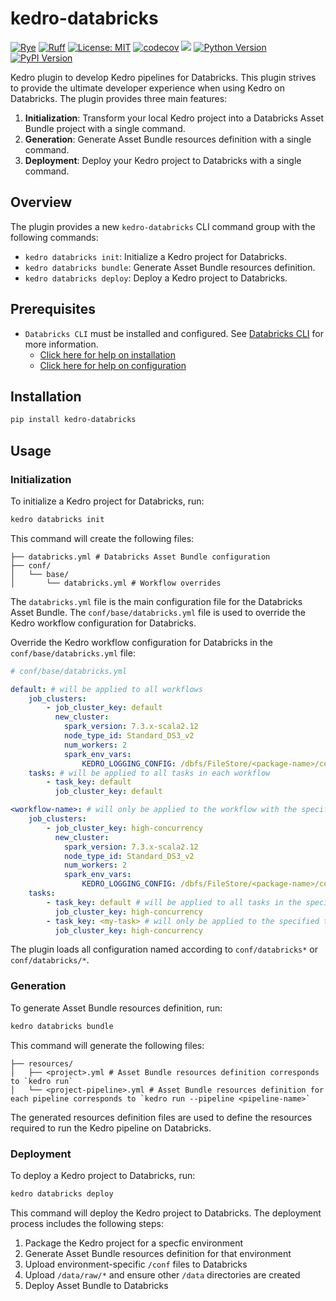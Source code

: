 # kedro-databricks

[![Rye](https://img.shields.io/endpoint?url=https://raw.githubusercontent.com/astral-sh/rye/main/artwork/badge.json)](https://rye.astral.sh)
[![Ruff](https://img.shields.io/endpoint?url=https://raw.githubusercontent.com/astral-sh/ruff/main/assets/badge/v2.json)](https://github.com/astral-sh/ruff)
[![License: MIT](https://img.shields.io/badge/License-MIT-yellow.svg)](https://opensource.org/licenses/MIT)
[![codecov](https://codecov.io/gh/JenspederM/kedro-databricks/graph/badge.svg?token=0MUFV8BNRH)](https://codecov.io/gh/JenspederM/kedro-databricks)
<a href="https://codeclimate.com/github/JenspederM/kedro-databricks/maintainability"><img src="https://api.codeclimate.com/v1/badges/d5ef60eb0f20cb369b18/maintainability" /></a>
[![Python Version](https://img.shields.io/badge/python-3.11%20%7C%203.12-blue.svg)](https://pypi.org/project/kedro-databricks/)
[![PyPI Version](https://badge.fury.io/py/kedro-databricks.svg)](https://pypi.org/project/kedro-databricks/)


Kedro plugin to develop Kedro pipelines for Databricks. This plugin strives to provide the ultimate developer experience when using Kedro on Databricks. The plugin provides three main features:

1. **Initialization**: Transform your local Kedro project into a Databricks Asset Bundle project with a single command.
2. **Generation**: Generate Asset Bundle resources definition with a single command.
3. **Deployment**: Deploy your Kedro project to Databricks with a single command.

## Overview

The plugin provides a new `kedro-databricks` CLI command group with the following commands:

- `kedro databricks init`: Initialize a Kedro project for Databricks.
- `kedro databricks bundle`: Generate Asset Bundle resources definition.
- `kedro databricks deploy`: Deploy a Kedro project to Databricks.

## Prerequisites

- `Databricks CLI` must be installed and configured. See [Databricks CLI](https://docs.databricks.com/dev-tools/cli/index.html) for more information.
  - [Click here for help on installation](https://docs.databricks.com/en/dev-tools/cli/install.html)
  - [Click here for help on configuration](https://docs.databricks.com/en/dev-tools/cli/authentication.html)

## Installation

```bash
pip install kedro-databricks
```

## Usage

### Initialization

To initialize a Kedro project for Databricks, run:

```bash
kedro databricks init
```

This command will create the following files:

```
├── databricks.yml # Databricks Asset Bundle configuration
├── conf/
│   └── base/
│       └── databricks.yml # Workflow overrides
```

The `databricks.yml` file is the main configuration file for the Databricks Asset Bundle. The `conf/base/databricks.yml` file is used to override the Kedro workflow configuration for Databricks.

Override the Kedro workflow configuration for Databricks in the `conf/base/databricks.yml` file:

```yaml
# conf/base/databricks.yml

default: # will be applied to all workflows
    job_clusters:
        - job_cluster_key: default
          new_cluster:
            spark_version: 7.3.x-scala2.12
            node_type_id: Standard_DS3_v2
            num_workers: 2
            spark_env_vars:
                KEDRO_LOGGING_CONFIG: /dbfs/FileStore/<package-name>/conf/logging.yml
    tasks: # will be applied to all tasks in each workflow
        - task_key: default
          job_cluster_key: default

<workflow-name>: # will only be applied to the workflow with the specified name
    job_clusters:
        - job_cluster_key: high-concurrency
          new_cluster:
            spark_version: 7.3.x-scala2.12
            node_type_id: Standard_DS3_v2
            num_workers: 2
            spark_env_vars:
                KEDRO_LOGGING_CONFIG: /dbfs/FileStore/<package-name>/conf/logging.yml
    tasks:
        - task_key: default # will be applied to all tasks in the specified workflow
          job_cluster_key: high-concurrency
        - task_key: <my-task> # will only be applied to the specified task in the specified workflow
          job_cluster_key: high-concurrency
```

The plugin loads all configuration named according to `conf/databricks*` or `conf/databricks/*`.

### Generation

To generate Asset Bundle resources definition, run:

```bash
kedro databricks bundle
```

This command will generate the following files:

```
├── resources/
│   ├── <project>.yml # Asset Bundle resources definition corresponds to `kedro run`
│   └── <project-pipeline>.yml # Asset Bundle resources definition for each pipeline corresponds to `kedro run --pipeline <pipeline-name>`
```

The generated resources definition files are used to define the resources required to run the Kedro pipeline on Databricks.

### Deployment

To deploy a Kedro project to Databricks, run:

```bash
kedro databricks deploy
```

This command will deploy the Kedro project to Databricks. The deployment process includes the following steps:

1. Package the Kedro project for a specfic environment
2. Generate Asset Bundle resources definition for that environment
3. Upload environment-specific `/conf` files to Databricks
4. Upload `/data/raw/*` and ensure other `/data` directories are created
5. Deploy Asset Bundle to Databricks
